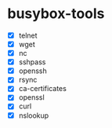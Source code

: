 # busybox-tools

* [x] telnet
* [x] wget
* [x] nc
* [x] sshpass
* [x] openssh
* [x] rsync
* [x] ca-certificates
* [x] openssl
* [x] curl
* [x] nslookup
